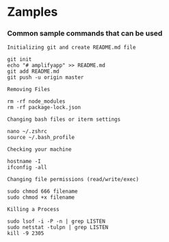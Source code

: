 # Zamples

### Common sample commands that can be used
```
Initializing git and create README.md file

git init
echo "# amplifyapp" >> README.md
git add README.md
git push -u origin master
```

```
Removing Files

rm -rf node_modules
rm -rf package-lock.json
```

```
Changing bash files or iterm settings

nano ~/.zshrc
source ~/.bash_profile
```


```
Checking your machine

hostname -I
ifconfig -all
```

```
Changing file permissions (read/write/exec)

sudo chmod 666 filename
sudo chmod +x filename
```

```
Killing a Process

sudo lsof -i -P -n | grep LISTEN
sudo netstat -tulpn | grep LISTEN
kill -9 2305
```
